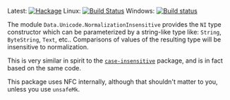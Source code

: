 Latest:
[![Hackage](https://img.shields.io/hackage/v/normalization-insensitive.svg)](https://hackage.haskell.org/package/normalization-insensitive)
Linux:
[![Build Status](https://travis-ci.org/ppelleti/normalization-insensitive.svg?branch=master)](https://travis-ci.org/ppelleti/normalization-insensitive)
Windows:
[![Build status](https://ci.appveyor.com/api/projects/status/0qhwhc1cfsphf263/branch/master?svg=true)](https://ci.appveyor.com/project/ppelleti/normalization-insensitive/branch/master)

The module `Data.Unicode.NormalizationInsensitive` provides the `NI`
type constructor which can be parameterized by a string-like type like:
`String`, `ByteString`, `Text`, etc.. Comparisons of values of the resulting
type will be insensitive to normalization.

This is very similar in spirit to the [`case-insensitive`][1] package, and is
in fact based on the same code.

This package uses NFC internally, although that shouldn't matter to
you, unless you use `unsafeMk`.

[1]: https://hackage.haskell.org/package/case-insensitive
